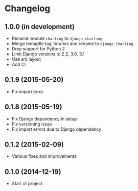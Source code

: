 # Changelog

## 1.0.0 (in development)

* Rename module `charting` to `django_charting`
* Merge temaplte tag libraries and rename to `django_charting`
* Drop support for Python 2
* Limit Django versions to 2.2, 3.0, 3.1
* Use src layout
* Add CI

## 0.1.9 (2015-05-20)

* Fix import error

## 0.1.8 (2015-05-19)

* Fix Django dependency in setup
* Fix versioning issue
* Fix import errors due to Django dependancy

## 0.1.2 (2015-02-09)

* Various fixes and improvements

## 0.1.0 (2014-12-19)

* Start of project